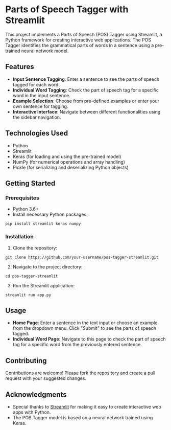 <!DOCTYPE html>
<html lang="en">
<head>
  <meta charset="UTF-8">
  <meta name="viewport" content="width=device-width, initial-scale=1.0">
</head>
<body>
  <h1>Parts of Speech Tagger with Streamlit</h1>

  <p>This project implements a Parts of Speech (POS) Tagger using Streamlit, a Python framework for creating interactive web applications. The POS Tagger identifies the grammatical parts of words in a sentence using a pre-trained neural network model.</p>

  <h2>Features</h2>
  <ul>
    <li><strong>Input Sentence Tagging</strong>: Enter a sentence to see the parts of speech tagged for each word.</li>
    <li><strong>Individual Word Tagging</strong>: Check the part of speech tag for a specific word in the input sentence.</li>
    <li><strong>Example Selection</strong>: Choose from pre-defined examples or enter your own sentence for tagging.</li>
    <li><strong>Interactive Interface</strong>: Navigate between different functionalities using the sidebar navigation.</li>
  </ul>

  <h2>Technologies Used</h2>
  <ul>
    <li>Python</li>
    <li>Streamlit</li>
    <li>Keras (for loading and using the pre-trained model)</li>
    <li>NumPy (for numerical operations and array handling)</li>
    <li>Pickle (for serializing and deserializing Python objects)</li>
  </ul>

  <h2>Getting Started</h2>

  <h3>Prerequisites</h3>
  <ul>
    <li>Python 3.6+</li>
    <li>Install necessary Python packages:</li>
  </ul>

  <pre><code>pip install streamlit keras numpy</code></pre>

  <h3>Installation</h3>
  <ol>
    <li>Clone the repository:</li>
  </ol>

  <pre><code>git clone https://github.com/your-username/pos-tagger-streamlit.git</code></pre>

  <ol start="2">
    <li>Navigate to the project directory:</li>
  </ol>

  <pre><code>cd pos-tagger-streamlit</code></pre>

  <ol start="3">
    <li>Run the Streamlit application:</li>
  </ol>

  <pre><code>streamlit run app.py</code></pre>

  <h2>Usage</h2>
  <ul>
    <li><strong>Home Page</strong>: Enter a sentence in the text input or choose an example from the dropdown menu. Click "Submit" to see the parts of speech tagged.</li>
    <li><strong>Individual Word Page</strong>: Navigate to this page to check the part of speech tag for a specific word from the previously entered sentence.</li>
  </ul>
  <h2>Contributing</h2>
  <p>Contributions are welcome! Please fork the repository and create a pull request with your suggested changes.</p>

  <h2>Acknowledgments</h2>
  <ul>
    <li>Special thanks to <a href="https://streamlit.io/">Streamlit</a> for making it easy to create interactive web apps with Python.</li>
    <li>The POS Tagger model is based on a neural network trained using Keras.</li>
  </ul>
</body>
</html>
